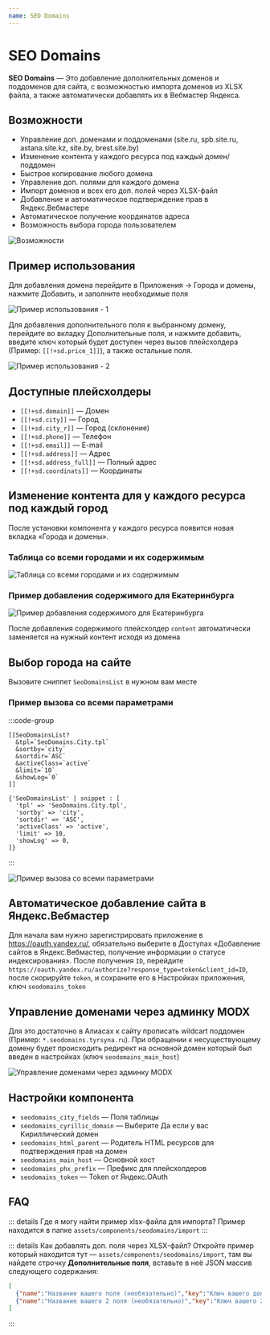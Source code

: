 ```yaml
---
name: SEO Domains
---
```

# SEO Domains

**SEO Domains** — Это добавление дополнительных доменов и поддоменов для сайта, с возможностью импорта доменов из XLSX файла, а также автоматически добавлять их в Вебмастер Яндекса.

## Возможности

- Управление доп. доменами и поддоменами (site.ru, spb.site.ru, astana.site.kz, site.by, brest.site.by)
- Изменение контента у каждого ресурса под каждый домен/поддомен
- Быстрое копирование любого домена
- Управление доп. полями для каждого домена
- Импорт доменов и всех его доп. полей через XLSX-файл
- Добавление и автоматическое подтверждение прав в Яндекс.Вебмастере
- Автоматическое получение координатов адреса
- Возможность выбора города пользователем

![Возможности](https://file.modx.pro/files/a/3/8/a383a4aa9f1cf74ed56d2a20d2a831e9.png)

## Пример использования

Для добавления домена перейдите в Приложения -> Города и домены, нажмите Добавить, и заполните необходимые поля

![Пример использования - 1](https://file.modx.pro/files/a/0/1/a011c73b53e50c8c89710b8cba7eb055.png)

Для добавления дополнительного поля к выбранному домену, перейдите во вкладку Дополнительные поля, и нажмите добавить, введите ключ который будет доступен через вызов плейсхолдера (Пример: `[[!+sd.price_1]]`), а также остальные поля.

![Пример использования - 2](https://file.modx.pro/files/3/3/8/338adad21de164b1e35b5541f9366cb8.png)

## Доступные плейсхолдеры

- `[[!+sd.domain]]` — Домен
- `[[!+sd.city]]` — Город
- `[[!+sd.city_r]]` — Город (склонение)
- `[[!+sd.phone]]` — Телефон
- `[[!+sd.email]]` — E-mail
- `[[!+sd.address]]` — Адрес
- `[[!+sd.address_full]]` — Полный адрес
- `[[!+sd.coordinats]]` — Координаты

## Изменение контента для у каждого ресурса под каждый город

После установки компонента у каждого ресурса появится новая вкладка «Города и домены».

### Таблица со всеми городами и их содержимым

![Таблица со всеми городами и их содержимым](https://file.modx.pro/files/0/3/6/036157ea0d4e7b3c25ec6f6dd443ea87.png)

### Пример добавления содержимого для Екатеринбурга

![Пример добавления содержимого для Екатеринбурга](https://file.modx.pro/files/6/3/6/63620f3942354a53c55193924951d359.png)

После добавления содержимого плейсхолдер `content` автоматически заменяется на нужный контент исходя из домена

## Выбор города на сайте

Вызовите сниппет `SeoDomainsList` в нужном вам месте

### Пример вызова со всеми параметрами

:::code-group

```modx
[[SeoDomainsList?
  &tpl=`SeoDomains.City.tpl`
  &sortby=`city`
  &sortdir=`ASC`
  &activeClass=`active`
  &limit=`10`
  &showLog=`0`
]]
```

```fenom
{'SeoDomainsList' | snippet : [
  'tpl' => 'SeoDomains.City.tpl',
  'sortby' => 'city',
  'sortdir' => 'ASC',
  'activeClass' => 'active',
  'limit' => 10,
  'showLog' => 0,
]}
```

:::

![Пример вызова со всеми параметрами](https://file.modx.pro/files/5/7/2/572fdc490c5744b76da388e4eba8373f.png)

## Автоматическое добавление сайта в Яндекс.Вебмастер

Для начала вам нужно зарегистрировать приложение в <https://oauth.yandex.ru/>, обязательно выберите в Доступах «Добавление сайтов в Яндекс.Вебмастер, получение информации о статусе индексирования». После получения `ID`, перейдите `https://oauth.yandex.ru/authorize?response_type=token&client_id=ID`, после скорируйте `token`, и сохраните его в Настройках приложения, ключ `seodomains_token`

## Управление доменами через админку MODX

Для это достаточно в Алиасах к сайту прописать wildcart поддомен (Пример: `*.seodomains.tyrsyna.ru`). При обращении к несуществующему домену будет происходить редирект на основной домен который был введен в настройках (ключ `seodomains_main_host`)

![Управление доменами через админку MODX](https://file.modx.pro/files/2/0/7/207d143762c6b2b502e7b1684d541dcds.jpg)

## Настройки компонента

- `seodomains_city_fields` — Поля таблицы
- `seodomains_cyrillic_domain` — Выберите Да если у вас Кириллический домен
- `seodomains_html_parent` — Родитель HTML ресурсов для подтверждения прав на домен
- `seodomains_main_host` — Основной хост
- `seodomains_phx_prefix` — Префикс для плейсхолдеров
- `seodomains_token` — Token от Яндекс.OAuth

## FAQ

::: details Где я могу найти пример xlsx-файла для импорта?
Пример находится в папке `assets/components/seodomains/import`
:::

::: details Как добавлять доп. поля через XLSX-файл?
Откройте пример который находится тут — `assets/components/seodomains/import`, там вы найдете строчку **Дополнительные поля**, вставьте в неё JSON массив следующего содержания:

```json
[
  {"name":"Название вашего поля (необязательно)","key":"Ключ вашего доп поля","value":"Его значение"},
  {"name":"Название вашего 2 поля (необязательно)","key":"Ключ вашего 2 доп поля","value":"Его значение"}
]
```
:::
